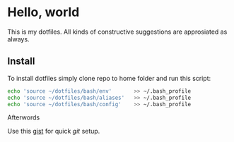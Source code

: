 Hello, world
============

This is my dotfiles. All kinds of constructive suggestions are approsiated as always.

Install
-------

To install dotfiles simply clone repo to home folder and run this script:

```bash
echo 'source ~/dotfiles/bash/env'       >> ~/.bash_profile
echo 'source ~/dotfiles/bash/aliases'   >> ~/.bash_profile
echo 'source ~/dotfiles/bash/config'    >> ~/.bash_profile
```

Afterwords

Use this [gist](https://gist.github.com/2932850) for quick _git_ setup.

